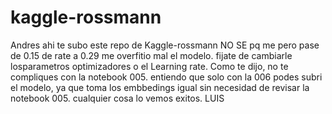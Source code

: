 # kaggle-rossmann
Andres ahi te subo este repo de Kaggle-rossmann NO SE pq me pero pase de 0.15 de rate a 0.29 me overfitio mal el modelo.
fijate de cambiarle losparametros optimizadores o el Learning rate. Como te dijo, no te compliques con la notebook 005. entiendo que 
solo con la 006 podes subri el modelo, ya que toma los embbedings igual sin necesidad de revisar la notebook 005. cualquier cosa lo vemos
exitos.
LUIS

